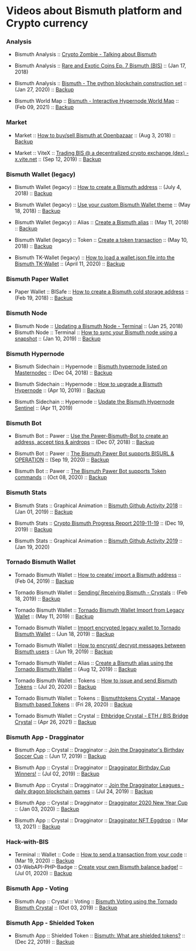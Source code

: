 # Videos about Bismuth platform and Crypto currency

### Analysis

* Bismuth Analysis :: [Crypto Zombie - Talking about Bismuth](https://youtu.be/2o8pO9s9DOY?t=1118)  
  
* Bismuth Analysis :: [Rare and Exotic Coins Ep. 7 Bismuth (BIS)](https://www.youtube.com/watch?v=YRGnuVaxU1Q) :: (Jan 17, 2018)  

* Bismuth Analysis :: [Bismuth - The python blockchain construction set](https://youtu.be/59NUbi1SgQs) :: (Jan 27, 2020) ::  [Backup](https://lbry.tv/@bitsignal:a/Bismuth:e)  

* Bismuth World Map :: [Bismuth - Interactive Hypernode World Map](https://youtu.be/wD8i4lr4J2c) :: (Feb 09, 2021) ::  [Backup](https://lbry.tv/@bitsignal:a/bis-hypernode-world-map:5)  


### Market

* Market :: [How to buy/sell Bismuth at Openbazaar](https://www.youtube.com/watch?v=osVE05jrdXg) :: (Aug 3, 2018) :: [Backup](https://lbry.tv/@bitsignal:a/how-to-sell-cryptocurrency-using-the:f)  

* Market :: ViteX ::  [Trading BIS @ a decentralized crypto exchange (dex) - x.vite.net](https://youtu.be/dBAFJBAHSWw) :: (Sep 12, 2019) :: [Backup](https://lbry.tv/@bitsignal:a/trading-bis-a-decentralized-crypto:8)  

### Bismuth Wallet (legacy)
  
* Bismuth Wallet (legacy) :: [How to create a Bismuth address](https://www.youtube.com/watch?v=-c1FnbnFyOs) :: (July 4, 2018) :: [Backup](https://lbry.tv/@bitsignal:a/how-to-create-a-bismuth-address:4)  

* Bismuth Wallet (legacy) :: [Use your custom Bismuth Wallet theme](https://www.youtube.com/watch?v=EIkWo6GjCj4) :: (May 18, 2018) :: [Backup](https://lbry.tv/@bitsignal:a/bismuth-wallet-themes:7)  
  
* Bismuth Wallet (legacy) :: Alias :: [Create a Bismuth alias](https://www.youtube.com/watch?v=Jb8bcGG5N5k) :: (May 11, 2018) :: [Backup](https://lbry.tv/@bitsignal:a/creating-a-bismuth-alias:6)  
  
* Bismuth Wallet (legacy) :: Token :: [Create a token transaction](https://www.youtube.com/watch?v=DSi0NJD4fQg) :: (May 10, 2018) :: [Backup](https://lbry.tv/@bitsignal:a/creating-a-bismuth-cryptocurrency-token:7)  

* Bismuth TK-Wallet (legacy) :: [How to load a wallet.json file into the Bismuth TK-Wallet](https://www.youtube.com/watch?v=DQLPhXin8TA) :: (April 11, 2020) :: [Backup](https://lbry.tv/@bitsignal:a/2020-04-11-Bismuth-tk-wallet2:4)  

### Bismuth Paper Wallet

* Paper Wallet :: BISafe :: [How to create a Bismuth cold storage address](https://youtu.be/HB4HREjKJJc) :: (Feb 19, 2018) :: [Backup](https://lbry.tv/@bitsignal:a/bismuth-cold-storage-wallet:7)  

### Bismuth Node
  
* Bismuth Node :: [Updating a Bismuth Node - Terminal](https://youtu.be/wXsBXK5Yo2s) :: (Jan 25, 2018)  
* Bismuth Node :: Terminal :: [How to sync your Bismuth node using a snapshot](https://www.youtube.com/watch?v=RQfBeZTgFZo) :: (Jan 10, 2019) :: [Backup](https://lbry.tv/@bitsignal:a/how-to-sync-your-bismuth-node-using-a:4)  

### Bismuth Hypernode
  
* Bismuth Sidechain :: Hypernode :: [Bismuth hypernode listed on Masternodec](https://www.youtube.com/watch?v=eVN7mXarrfI) :: (Dec 04, 2018) :: [Backup](https://lbry.tv/@bitsignal:a/bismuth-hypernode-listed-on-masternodec:e)  

* Bismuth Sidechain :: Hypernode :: [How to upgrade a Bismuth Hypernode](https://youtu.be/3hNaV3jWf_w) :: (Apr 10, 2019) :: [Backup](https://lbry.tv/@bitsignal:a/how-to-upgrade-a-bismuth-hypernode:1)  
  
* Bismuth Sidechain :: Hypernode :: [Update the Bismuth Hypernode Sentinel](https://youtu.be/J5CMRhWpiNE) :: (Apr 11, 2019)  

### Bismuth Bot

* Bismuth Bot :: Pawer :: [Use the Pawer-Bismuth-Bot to create an address, accept tips & airdrops](https://www.youtube.com/watch?v=j2GT-LDS-x8) :: (Dec 07, 2018) :: [Backup](https://lbry.tv/@bitsignal:a/use-the-pawer-bismuth-bot-to-create-an:7)  

* Bismuth Bot :: Pawer :: [The Bismuth Pawer Bot supports BISURL & OPERATION](https://youtu.be/ICGtzxTFjDY) :: (Sep 19, 2020) :: [Backup](https://lbry.tv/@bitsignal:a/bismuth-pawer-bot:4)  

* Bismuth Bot :: Pawer :: [The Bismuth Pawer Bot supports Token commands](https://youtu.be/BYZFjTskhJw) :: (Oct 08, 2020) :: [Backup](https://open.lbry.com/@bitsignal:a/Bismuth---Discord-Pawer-Bot-Token-commands-added:e?r=Cs8xYuMLLM6cpLkssEHZ4mSUX8Py3S4D)  

### Bismuth Stats

* Bismuth Stats :: Graphical Animation :: [Bismuth Github Activity 2018](https://www.youtube.com/watch?v=02VGbGV6Rks) :: (Jan 01, 2019) :: [Backup](https://lbry.tv/@bitsignal:a/bismuth-is-evolving:7)  

* Bismuth Stats :: [Crypto Bismuth Progress Report 2019-11-19](https://youtu.be/ejbR_PXCo1g) :: (Dec 19, 2019) :: [Backup](https://lbry.tv/@bitsignal:a/crypto-bismuth-progress-report-2019-11:9)  

* Bismuth Stats :: Graphical Animation :: [Bismuth Github Activity 2019](https://youtu.be/Qmxw6KGu8y8) :: (Jan 19, 2020)

### Tornado Bismuth Wallet

* Tornado Bismuth Wallet :: [How to create/ import a Bismuth address](https://youtu.be/EzrPu9xbDsU) :: (Feb 04, 2019) :: [Backup](https://lbry.tv/@bitsignal:a/how-to-create-a-public-address-using-the:b)  
  
* Tornado Bismuth Wallet :: [Sending/ Receiving Bismuth - Crystals](https://www.youtube.com/watch?v=LtGSduoQADo) :: (Feb 18, 2019) :: [Backup](https://lbry.tv/@bitsignal:a/tornado-bismuth-wallet-sending-receiving:b)  
    
* Tornado Bismuth Wallet :: [Tornado Bismuth Wallet Import from Legacy Wallet](https://youtu.be/zZgt-e1mluw) :: (May 11, 2019) :: [Backup](https://lbry.tv/@bitsignal:a/tornado-bismuth-wallet-import-from:b)  

* Tornado Bismuth Wallet :: [Import encrypted legacy wallet to Tornado Bismuth Wallet](https://youtu.be/st2KP2qIpE4) :: (Jun 18, 2019) :: [Backup](https://lbry.tv/@bitsignal:a/import-encrypted-legacy-wallet-to:6)  
  
* Tornado Bismuth Wallet :: [How to encrypt/ decrypt messages between Bismuth users](https://youtu.be/jg9IiQisX-I) :: (Jun 19, 2019) :: [Backup](https://lbry.tv/@bitsignal:a/how-to-encrypt-decrypt-messages-between:3)  

* Tornado Bismuth Wallet ::  Alias :: [Create a Bismuth alias using the Tornado Bismuth Wallet](https://youtu.be/91azxuiT3nA) :: (Aug 12, 2019) :: [Backup](https://lbry.tv/@bitsignal:a/create-a-bismuth-alias-using-the-tornado:8)  

* Tornado Bismuth Wallet ::  Tokens :: [How to issue and send Bismuth Tokens](https://youtu.be/mZfsWmK_m7I) :: (Jul 20, 2020) :: [Backup](https://lbry.tv/@bitsignal:a/Bismuth-Tokens:3)  

* Tornado Bismuth Wallet ::  Tokens :: [Bismuthtokens Crystal - Manage Bismuth based Tokens](https://youtu.be/ulgSleftzCE) :: (Fri 28, 2020) :: [Backup](https://lbry.tv/@bitsignal:a/Manage-your-Bismuth-based-Tokens-from-within-the-Tornado-Wallet:a)  

* Tornado Bismuth Wallet ::  Crystal :: [Ethbridge Crystal - ETH / BIS Bridge Crystal](https://youtu.be/6CdenJJ28N4) :: (Apr 26, 2021) :: [Backup](https://odysee.com/@bitsignal:a/ethbridge:6) 

### Bismuth App - Dragginator

* Bismuth App :: Crystal :: Dragginator :: [Join the Dragginator's Birthday Soccer Cup](https://youtu.be/Wsbm1wYeX_g) :: (Jun 17, 2019) :: [Backup](https://lbry.tv/@bitsignal:a/join-the-dragginator-s-birthday-soccer:b)  

* Bismuth App :: Crystal :: Dragginator :: [Dragginator Birthday Cup Winners!](https://youtu.be/X6flrvfnscg) :: (Jul 02, 2019) :: [Backup](https://lbry.tv/@bitsignal:a/dragginator-birthday-cup-winners:3)  

* Bismuth App :: Crystal :: Dragginator :: [Join the Dragginator Leagues - daily dragon blockchain games](https://youtu.be/WGS4NB9jENg) :: (Jul 24, 2019) :: [Backup](https://lbry.tv/@bitsignal:a/join-the-dragginator-leagues-daily:4)  

* Bismuth App :: Crystal :: Dragginator :: [Dragginator 2020 New Year Cup](https://youtu.be/wP1tV2jIHSo) :: (Jan 03, 2020) :: [Backup](https://lbry.tv/@bitsignal:a/dragginator-2020-new-year-cup:4)  

* Bismuth App :: Crystal :: Dragginator :: [Dragginator NFT Eggdrop](https://youtu.be/tNB90bMfjGw) :: (Mar 13, 2021) :: [Backup](https://open.lbry.com/@bitsignal:a/nft:a?r=7fkzC4ku6tVYZ3b5MWZSXPciu8EX3aCy)  


### Hack-with-BIS

* Terminal :: Wallet :: Code :: [How to send a transaction from your code](https://www.youtube.com/watch?v=Ls2bFK71VaI) :: (Mar 19, 2020) :: [Backup](https://lbry.tv/@bitsignal:a/bismuth-send-tx-from-code:c)  
* 03-WebAPI-PHP-Badge :: [Create your own Bismuth balance badge!](https://www.youtube.com/watch?v=jYP12BOaTzI) :: (Jul 01, 2020) :: [Backup](https://lbry.tv/@bitsignal:a/bismuth-badge-2020-07-01-15.25.36:e)

### Bismuth App - Voting 

* Bismuth App :: Crystal :: Voting ::  [Bismuth Voting using the Tornado Bismuth Crystal](https://youtu.be/aiy4fTuDXy8) :: (Oct 03, 2019) :: [Backup](https://lbry.tv/@bitsignal:a/bismuth-voting-using-the-tornado-bismuth:e)  

### Bismuth App - Shielded Token 

* Bismuth App :: Shielded Token :: [Bismuth: What are shielded tokens?](https://youtu.be/SHNQHmZZKdo) :: (Dec 22, 2019) :: [Backup](https://lbry.tv/@bitsignal:a/bismuth-what-are-shielded-tokens:7)  